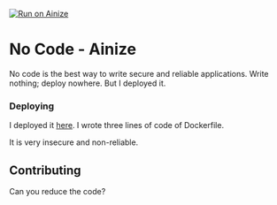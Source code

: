 [![Run on Ainize](https://ainize.ai/static/images/run_on_ainize_button.svg)](https://ainize.web.app/redirect?git_repo=github.com/gkswjdzz/nocode)

# No Code - Ainize

No code is the best way to write secure and reliable applications. Write nothing; deploy nowhere. But I deployed it.

### Deploying

I deployed it [here](https://ainize.ai/deployment/gkswjdzz/nocode). I wrote three lines of code of 
Dockerfile.

It is very insecure and non-reliable.

## Contributing

Can you reduce the code?
